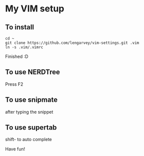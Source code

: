 My VIM setup
===========

To install
----------

```
cd ~
git clone https://github.com/lengarvey/vim-settings.git .vim
ln -s .vim/.vimrc
```

Finished :D

To use NERDTree
---------------
Press F2

To use snipmate
---------------
<tab> after typing the snippet

To use supertab
---------------
shift-<tab> to auto complete

Have fun!
